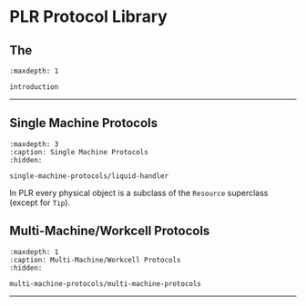 # PLR Protocol Library

The
----

```{toctree}
:maxdepth: 1

introduction

```

----

## Single Machine Protocols

```{toctree}
:maxdepth: 3
:caption: Single Machine Protocols
:hidden:

single-machine-protocols/liquid-handler
```

In PLR every physical object is a subclass of the `Resource` superclass (except for `Tip`).


## Multi-Machine/Workcell Protocols

```{toctree}
:maxdepth: 1
:caption: Multi-Machine/Workcell Protocols
:hidden:

multi-machine-protocols/multi-machine-protocols
```

<hr>
